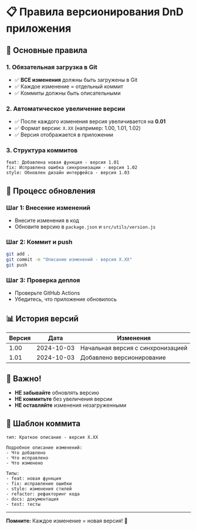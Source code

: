 # 📋 Правила версионирования DnD приложения

## 🎯 Основные правила

### 1. **Обязательная загрузка в Git**
- ✅ **ВСЕ изменения** должны быть загружены в Git
- ✅ Каждое изменение = отдельный коммит
- ✅ Коммиты должны быть описательными

### 2. **Автоматическое увеличение версии**
- ✅ После каждого изменения версия увеличивается на **0.01**
- ✅ Формат версии: `X.XX` (например: 1.00, 1.01, 1.02)
- ✅ Версия отображается в приложении

### 3. **Структура коммитов**
```
feat: Добавлена новая функция - версия 1.01
fix: Исправлена ошибка синхронизации - версия 1.02
style: Обновлен дизайн интерфейса - версия 1.03
```

## 🔄 Процесс обновления

### Шаг 1: Внесение изменений
- Внесите изменения в код
- Обновите версию в `package.json` и `src/utils/version.js`

### Шаг 2: Коммит и push
```bash
git add .
git commit -m "Описание изменений - версия X.XX"
git push
```

### Шаг 3: Проверка деплоя
- Проверьте GitHub Actions
- Убедитесь, что приложение обновилось

## 📊 История версий

| Версия | Дата | Изменения |
|--------|------|-----------|
| 1.00 | 2024-10-03 | Начальная версия с синхронизацией |
| 1.01 | 2024-10-03 | Добавлено версионирование |

## 🚨 Важно!

- **НЕ забывайте** обновлять версию
- **НЕ коммитьте** без увеличения версии
- **НЕ оставляйте** изменения незагруженными

## 📝 Шаблон коммита

```
тип: Краткое описание - версия X.XX

Подробное описание изменений:
- Что добавлено
- Что исправлено
- Что изменено

Типы:
- feat: новая функция
- fix: исправление ошибки
- style: изменения стилей
- refactor: рефакторинг кода
- docs: документация
- test: тесты
```

---

**Помните:** Каждое изменение = новая версия! 🚀
